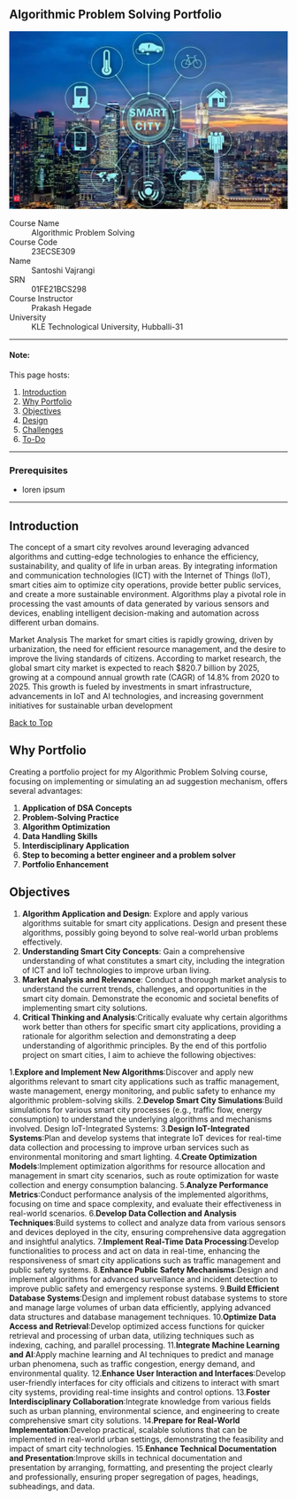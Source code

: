 ## Algorithmic Problem Solving Portfolio
![Header Image](header.jpeg)
<dl>
<dt>Course Name</dt>
<dd>Algorithmic Problem Solving</dd>
<dt>Course Code</dt>
<dd>23ECSE309</dd>
<dt>Name</dt>
<dd>Santoshi Vajrangi</dd>
<dt>SRN</dt>
<dd>01FE21BCS298</dd>
<dt>Course Instructor</dt>
<dd>Prakash Hegade</dd>
<dt>University</dt>
<dd>KLE Technological University, Hubballi-31</dd>
 
</dl>

***

#### Note:
This page hosts:

1. [Introduction](#introduction)
2. [Why Portfolio](#why-portfolio)
3. [Objectives](#objectives)
4. [Design](#design)
5. [Challenges](#challenges)
6. [To-Do](#to-do)


* * *

### Prerequisites
* loren ipsum

* * *

## Introduction <a name="introduction"></a>

 The concept of a smart city revolves around leveraging advanced algorithms and cutting-edge technologies to enhance the efficiency, sustainability, and quality of life in urban areas. By integrating information and communication technologies (ICT) with the Internet of Things (IoT), smart cities aim to optimize city operations, provide better public services, and create a more sustainable environment. Algorithms play a pivotal role in processing the vast amounts of data generated by various sensors and devices, enabling intelligent decision-making and automation across different urban domains.

Market Analysis
The market for smart cities is rapidly growing, driven by urbanization, the need for efficient resource management, and the desire to improve the living standards of citizens. According to market research, the global smart city market is expected to reach $820.7 billion by 2025, growing at a compound annual growth rate (CAGR) of 14.8% from 2020 to 2025. This growth is fueled by investments in smart infrastructure, advancements in IoT and AI technologies, and increasing government initiatives for sustainable urban development

[Back to Top](#disruptive-advertisement-portfolio)

## Why Portfolio <a name="why-portfolio"></a>

Creating a portfolio project for my Algorithmic Problem Solving course, focusing on implementing or simulating an ad suggestion mechanism, offers several advantages:

1. **Application of DSA Concepts**
2. **Problem-Solving Practice**
3. **Algorithm Optimization**
4. **Data Handling Skills**
5. **Interdisciplinary Application**
6. **Step to becoming a better engineer and a problem solver**
7. **Portfolio Enhancement**


## Objectives <a name="objectives"></a>

1. **Algorithm Application and Design**: Explore and apply various algorithms suitable for smart city applications. Design and present these algorithms, possibly going beyond to solve real-world urban problems effectively.
2. **Understanding Smart City Concepts**: Gain a comprehensive understanding of what constitutes a smart city, including the integration of ICT and IoT technologies to improve urban living.
3. **Market Analysis and Relevance**: Conduct a thorough market analysis to understand the current trends, challenges, and opportunities in the smart city domain. Demonstrate the economic and societal benefits of implementing smart city solutions.
4. **Critical Thinking and Analysis**:Critically evaluate why certain algorithms work better than others for specific smart city applications, providing a rationale for algorithm selection and demonstrating a deep understanding of algorithmic principles.
By the end of this portfolio project on smart cities, I aim to achieve the following objectives:

1.**Explore and Implement New Algorithms**:Discover and apply new algorithms relevant to smart city applications such as traffic management, waste management, energy monitoring, and public safety to enhance my algorithmic problem-solving skills.
2.**Develop Smart City Simulations**:Build simulations for various smart city processes (e.g., traffic flow, energy consumption) to understand the underlying algorithms and mechanisms involved.
Design IoT-Integrated Systems:
3.**Design IoT-Integrated Systems**:Plan and develop systems that integrate IoT devices for real-time data collection and processing to improve urban services such as environmental monitoring and smart lighting.
4.**Create Optimization Models**:Implement optimization algorithms for resource allocation and management in smart city scenarios, such as route optimization for waste collection and energy consumption balancing.
5.**Analyze Performance Metrics**:Conduct performance analysis of the implemented algorithms, focusing on time and space complexity, and evaluate their effectiveness in real-world scenarios.
6.**Develop Data Collection and Analysis Techniques**:Build systems to collect and analyze data from various sensors and devices deployed in the city, ensuring comprehensive data aggregation and insightful analytics.
7.**Implement Real-Time Data Processing**:Develop functionalities to process and act on data in real-time, enhancing the responsiveness of smart city applications such as traffic management and public safety systems.
8.**Enhance Public Safety Mechanisms**:Design and implement algorithms for advanced surveillance and incident detection to improve public safety and emergency response systems.
9.**Build Efficient Database Systems**:Design and implement robust database systems to store and manage large volumes of urban data efficiently, applying advanced data structures and database management techniques.
10.**Optimize Data Access and Retrieval**:Develop optimized access functions for quicker retrieval and processing of urban data, utilizing techniques such as indexing, caching, and parallel processing.
11.**Integrate Machine Learning and AI**:Apply machine learning and AI techniques to predict and manage urban phenomena, such as traffic congestion, energy demand, and environmental quality.
12.**Enhance User Interaction and Interfaces**:Develop user-friendly interfaces for city officials and citizens to interact with smart city systems, providing real-time insights and control options. 
13.**Foster Interdisciplinary Collaboration**:Integrate knowledge from various fields such as urban planning, environmental science, and engineering to create comprehensive smart city solutions.
14.**Prepare for Real-World Implementation**:Develop practical, scalable solutions that can be implemented in real-world urban settings, demonstrating the feasibility and impact of smart city technologies.
15.**Enhance Technical Documentation and Presentation**:Improve skills in technical documentation and presentation by arranging, formatting, and presenting the project clearly and professionally, ensuring proper segregation of pages, headings, subheadings, and data.
